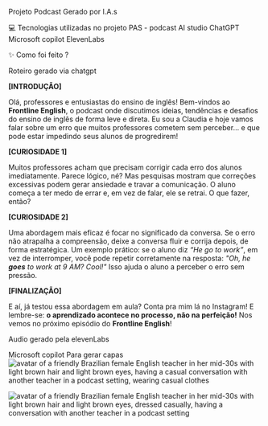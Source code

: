 Projeto Podcast Gerado por I.A.s

💻 Tecnologias utilizadas no projeto
PAS - podcast AI studio
ChatGPT
Microsoft copilot
ElevenLabs

✨ Como foi feito ?

Roteiro gerado via chatgpt

**[INTRODUÇÃO]**

Olá, professores e entusiastas do ensino de inglês! Bem-vindos ao **Frontline English**, o podcast onde discutimos ideias, tendências e desafios do ensino de inglês de forma leve e direta. Eu sou a Claudia e hoje vamos falar sobre um erro que muitos professores cometem sem perceber… e que pode estar impedindo seus alunos de progredirem!

**[CURIOSIDADE 1]**

Muitos professores acham que precisam corrigir cada erro dos alunos imediatamente. Parece lógico, né? Mas pesquisas mostram que correções excessivas podem gerar ansiedade e travar a comunicação. O aluno começa a ter medo de errar e, em vez de falar, ele se retrai. O que fazer, então?

**[CURIOSIDADE 2]**

Uma abordagem mais eficaz é focar no significado da conversa. Se o erro não atrapalha a compreensão, deixe a conversa fluir e corrija depois, de forma estratégica. Um exemplo prático: se o aluno diz *“He go to work”*, em vez de interromper, você pode repetir corretamente na resposta: *"Oh, he **goes** to work at 9 AM? Cool!"* Isso ajuda o aluno a perceber o erro sem pressão.

**[FINALIZAÇÃO]**

E aí, já testou essa abordagem em aula? Conta pra mim lá no Instagram! E lembre-se: **o aprendizado acontece no processo, não na perfeição!** Nos vemos no próximo episódio do **Frontline English**!

Audio gerado pela elevenLabs


Microsoft copilot Para gerar capas
![avatar of a friendly Brazilian female English teacher in her mid-30s with light brown hair and light brown eyes, having a casual conversation with another teacher in a podcast setting, wearing casual clothes](https://github.com/user-attachments/assets/d615deb8-9527-4265-be4b-6f16a03cd922)

![avatar of a friendly Brazilian female English teacher in her mid-30s with light brown hair and light brown eyes, dressed casually, having a conversation with another teacher in a podcast setting](https://github.com/user-attachments/assets/3ce1a459-2225-4a3f-8819-f91fcf139ab6)
